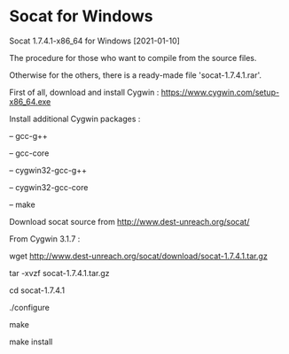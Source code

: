 # Socat for Windows
Socat 1.7.4.1-x86_64 for Windows
[2021-01-10]

The procedure for those who want to compile from the source files. 

Otherwise for the others, there is a ready-made file 'socat-1.7.4.1.rar'.

First of all, download and install Cygwin : https://www.cygwin.com/setup-x86_64.exe

Install additional Cygwin packages :

– gcc-g++

– gcc-core

– cygwin32-gcc-g++

– cygwin32-gcc-core

– make

Download socat source from http://www.dest-unreach.org/socat/

From Cygwin 3.1.7 : 

wget http://www.dest-unreach.org/socat/download/socat-1.7.4.1.tar.gz

tar -xvzf socat-1.7.4.1.tar.gz

cd socat-1.7.4.1

./configure

make

make install
